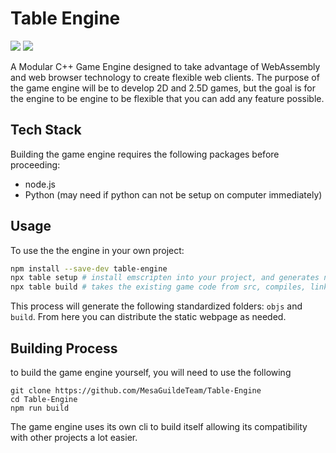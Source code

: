# Table Engine

![](https://img.shields.io/badge/C%2B%2B-00599C?style=for-the-badge&logo=c%2B%2B&logoColor=white)
![](https://img.shields.io/badge/JavaScript-323330?style=for-the-badge&logo=javascript&logoColor=F7DF1E)

A Modular C++ Game Engine designed to take advantage of WebAssembly and web browser technology to create flexible web clients.
The purpose of the game engine will be to develop 2D and 2.5D games, but the goal is for the engine to be engine to be flexible that you can add any feature possible.

## Tech Stack

Building the game engine requires the following packages before proceeding:
- node.js
- Python (may need if python can not be setup on computer immediately)

## Usage
To use the the engine in your own project:
```sh
npm install --save-dev table-engine
npx table setup # install emscripten into your project, and generates necessary folders
npx table build # takes the existing game code from src, compiles, links, and packages it with a static HTML5 and CSS page
```

This process will generate the following standardized folders: `objs` and `build`. From here you can distribute the static webpage as needed.

## Building Process
to build the game engine yourself, you will need to use the following 

```
git clone https://github.com/MesaGuildeTeam/Table-Engine
cd Table-Engine
npm run build
```

The game engine uses its own cli to build itself allowing its compatibility with other projects a lot easier.